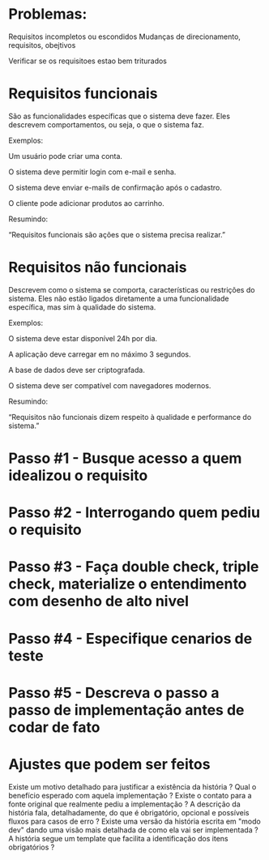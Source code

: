 # Problemas:

Requisitos incompletos ou escondidos
Mudanças de direcionamento, requisitos, obejtivos

Verificar se os requisitoes estao bem triturados

# Requisitos funcionais 

São as funcionalidades específicas que o sistema deve fazer. Eles descrevem comportamentos, ou seja, o que o sistema faz.

Exemplos:

Um usuário pode criar uma conta.

O sistema deve permitir login com e-mail e senha.

O sistema deve enviar e-mails de confirmação após o cadastro.

O cliente pode adicionar produtos ao carrinho.

Resumindo:

“Requisitos funcionais são ações que o sistema precisa realizar.”

# Requisitos não funcionais

Descrevem como o sistema se comporta, características ou restrições do sistema. Eles não estão ligados diretamente a uma funcionalidade específica, mas sim à qualidade do sistema.

Exemplos:

O sistema deve estar disponível 24h por dia.

A aplicação deve carregar em no máximo 3 segundos.

A base de dados deve ser criptografada.

O sistema deve ser compatível com navegadores modernos.

Resumindo:

“Requisitos não funcionais dizem respeito à qualidade e performance do sistema.”

# Passo #1 - Busque acesso a quem idealizou o requisito
# Passo #2 - Interrogando quem pediu o requisito
# Passo #3 - Faça double check, triple check, materialize o entendimento com desenho de alto nivel
# Passo #4 - Especifique cenarios de teste
# Passo #5 - Descreva o passo a passo de implementação antes de codar de fato

# Ajustes que podem ser feitos

Existe um motivo detalhado para justificar a existência da história ?
Qual o benefício esperado com aquela implementação ?
Existe o contato para a fonte original que realmente pediu a implementação ?
A descrição da história fala, detalhadamente, do que é obrigatório, opcional e possíveis fluxos para casos de erro ?
Existe uma versão da história escrita em "modo dev" dando uma visão mais detalhada de como ela vai ser implementada ?
A história segue um template que facilita a identificação dos itens obrigatórios ?